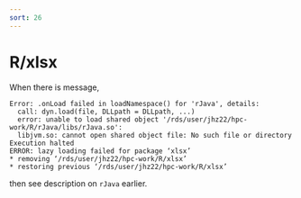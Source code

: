 ```yaml
---
sort: 26
---
```


# R/xlsx

When there is message,

```
Error: .onLoad failed in loadNamespace() for 'rJava', details:
  call: dyn.load(file, DLLpath = DLLpath, ...)
  error: unable to load shared object '/rds/user/jhz22/hpc-work/R/rJava/libs/rJava.so':
  libjvm.so: cannot open shared object file: No such file or directory
Execution halted
ERROR: lazy loading failed for package ‘xlsx’
* removing ‘/rds/user/jhz22/hpc-work/R/xlsx’
* restoring previous ‘/rds/user/jhz22/hpc-work/R/xlsx’

```

then see description on `rJava` earlier.
